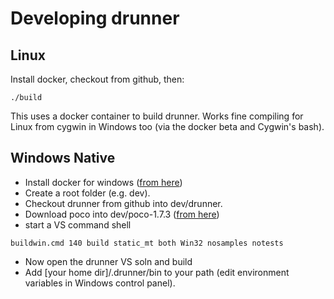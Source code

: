 # Developing drunner

## Linux

Install docker, checkout from github, then:
```
./build
```

This uses a docker container to build drunner. Works fine compiling for Linux from cygwin in Windows too (via the docker beta and Cygwin's bash).


## Windows Native
* Install docker for windows ([from here](https://docs.docker.com/docker-for-windows/))
* Create a root folder (e.g. dev).
* Checkout drunner from github into dev/drunner.
* Download poco into dev/poco-1.7.3 ([from here](http://pocoproject.org/releases/poco-1.7.3/poco-1.7.3.tar.gz "1.7.3"))
* start a VS command shell
```
buildwin.cmd 140 build static_mt both Win32 nosamples notests
```
* Now open the drunner VS soln and build
* Add [your home dir]/.drunner/bin to your path (edit environment variables in Windows control panel).
